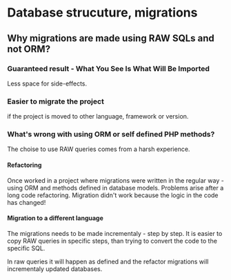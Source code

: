 # Database strucuture, migrations

## Why migrations are made using RAW SQLs and not ORM?

### Guaranteed result - What You See Is What Will Be Imported

Less space for side-effects.

### Easier to migrate the project

if the project is moved to other language, framework or version.

### What's wrong with using ORM or self defined PHP methods?

The choise to use RAW queries comes from a harsh experience.

#### Refactoring

Once worked in a project where migrations were written  in the regular way -using ORM and methods defined in database models.
Problems arise after a long code refactoring. Migration didn't work because the logic in the code has changed!

#### Migration to a different language

The migrations needs to be made incrementaly - step by step.
It is easier to copy RAW queries in specific steps, than trying to convert the code to the specific SQL.

In raw queries it will happen as defined and the refactor migrations will incrementaly updated databases.

